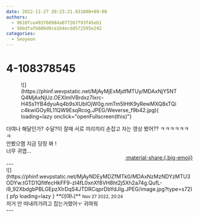 ```yaml
---
date: 2022-11-27 20:23:21.831000+09:00
authors:
  - 9610fce493760984a07f267f93f45eb1
  - 56bdfafb606d9ce1b4ecdd572595e242
categories:
  - Seoyeon
---
```


# 4-108378545

<div class="post-container" markdown="1">
<div class="content-container md-sidebar__scrollwrap" markdown="1">


<figure markdown="1">
![](https://phinf.wevpstatic.net/MjAyMjExMjdfMTUy/MDAxNjY5NTQ4MjAxNjUz.OEXImIVBrdxz7Ixrc-H4Ss1YB4dyuAq4b9sXUbIOjW0g.nmTm5lHtK9yRewMXQ8xTQic4kwiGOyRL11QW9EsqRcog.JPEG/Weverse_f9b42.jpg){ loading=lazy onclick="openFullscreen(this)"}
</figure>
더여나 해달인가? 수달?이 잘때 서로 끼리끼리 손잡고 자는 영상 봤어?? ㅋㅋㅋㅋㅋㅋㅋ<br>안봤으몀 지금 당장 봐 !<br>너무 귀엽...

</div>
</div>

<div style="text-align: right;" markdown="1">
<a href="https://weverse.io/fromis9/fanpost/4-108378545" style="text-align: right;">:material-share:{.big-emoji}</a>
</div>
---

<div class="comments-container md-sidebar__scrollwrap" markdown="1">
<div class="comment" markdown="1">
<div class='id-container' markdown="1">
![](https://phinf.wevpstatic.net/MjAyNDEyMDZfMTk0/MDAxNzMzNDYzMTU3ODYw.tGTD1QfitfecHkFF9-zI4fL0xnXf8VH8ht2j5Xh2a74g.QufL-i9_92XbdgbPBLGEpzXIrDqS4JTDRCqprDbYdJIg.JPEG/image.jpg?type=s72){ pfp loading=lazy }
**<span class="artist">더여니</span>** <small>Nov 27 2022, 20:24</small><br>
</div>
<div class='comment-body' markdown="1">
저거 안 떠내려가려고 잡는거랬어ㅜ 귀여워
</div>
</div>
</div>
---
